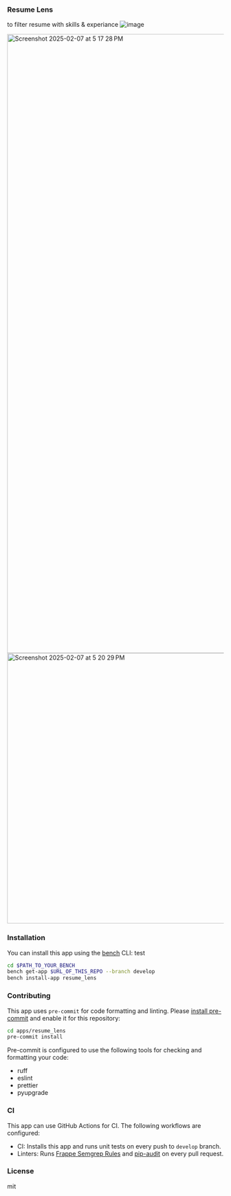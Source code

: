 ### Resume Lens

to filter resume with skills & experiance
![image](https://github.com/user-attachments/assets/844f4d51-55b2-4091-a7cb-3aadc57682d9)

<img width="1440" alt="Screenshot 2025-02-07 at 5 17 28 PM" src="https://github.com/user-attachments/assets/1581ef72-f6cb-4a2a-9571-17734d7d4c8f" />
<img width="629" alt="Screenshot 2025-02-07 at 5 20 29 PM" src="https://github.com/user-attachments/assets/56d7c27a-56ef-48b9-9992-c0eb4d066510" />

### Installation

You can install this app using the [bench](https://github.com/frappe/bench) CLI:
test
```bash
cd $PATH_TO_YOUR_BENCH
bench get-app $URL_OF_THIS_REPO --branch develop
bench install-app resume_lens
```

### Contributing

This app uses `pre-commit` for code formatting and linting. Please [install pre-commit](https://pre-commit.com/#installation) and enable it for this repository:

```bash
cd apps/resume_lens
pre-commit install
```

Pre-commit is configured to use the following tools for checking and formatting your code:

- ruff
- eslint
- prettier
- pyupgrade
### CI

This app can use GitHub Actions for CI. The following workflows are configured:

- CI: Installs this app and runs unit tests on every push to `develop` branch.
- Linters: Runs [Frappe Semgrep Rules](https://github.com/frappe/semgrep-rules) and [pip-audit](https://pypi.org/project/pip-audit/) on every pull request.


### License

mit
